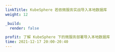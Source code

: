 ```yaml
---
linkTitle: KubeSphere 若依微服务实战导入本地数据库
weight: 12

_build:
  render: false

profit: 了解 KubeSphere 下的微服务部署导入本地数据库
time: 2021-12-17 20:00-20:40
---
```

